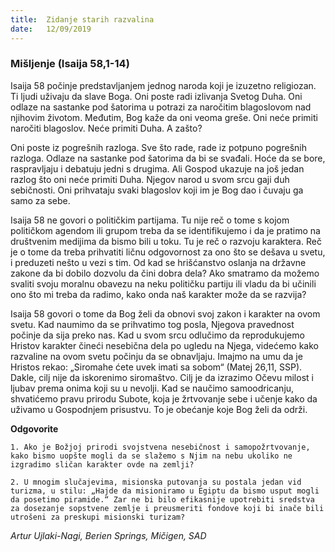 ```yaml
---
title:  Zidanje starih razvalina
date:   12/09/2019
---
```


### Mišljenje (Isaija 58,1-14)

Isaija 58 počinje predstavljanjem jednog naroda koji je izuzetno religiozan. Ti ljudi uživaju da slave Boga. Oni poste radi izlivanja Svetog Duha. Oni odlaze na sastanke pod šatorima u potrazi za naročitim blagoslovom nad njihovim životom. Međutim, Bog kaže da oni veoma greše. Oni neće primiti naročiti blagoslov. Neće primiti Duha. A zašto?

Oni poste iz pogrešnih razloga. Sve što rade, rade iz potpuno pogrešnih razloga. Odlaze na sastanke pod šatorima da bi se svađali. Hoće da se bore, raspravljaju i debatuju jedni s drugima. Ali Gospod ukazuje na još jedan razlog što oni neće primiti Duha. Njegov narod u svom srcu gaji duh sebičnosti. Oni prihvataju svaki blagoslov koji im je Bog dao i čuvaju ga samo za sebe.  

Isaija 58 ne govori o političkim partijama. Tu nije reč o tome s kojom političkom agendom ili grupom treba da se identifikujemo i da je pratimo na društvenim medijima da bismo bili u toku. Tu je reč o razvoju karaktera. Reč je o tome da treba prihvatiti ličnu odgovornost za ono što se dešava u svetu, i preduzeti nešto u vezi s tim. Od kad se hrišćanstvo oslanja na državne zakone da bi dobilo dozvolu da čini dobra dela? Ako smatramo da možemo svaliti svoju moralnu obavezu na neku političku partiju ili vladu da bi učinili ono što mi treba da radimo, kako onda naš karakter može da se razvija?

Isaija 58 govori o tome da  Bog želi da obnovi svoj zakon i karakter na ovom svetu. Kad naumimo da se prihvatimo tog posla, Njegova pravednost počinje da sija preko nas. Kad u svom srcu odlučimo da reprodukujemo Hristov karakter čineći nesebična dela po ugledu na Njega, videćemo kako razvaline na ovom svetu počinju da se obnavljaju. Imajmo na umu da je Hristos rekao: „Siromahe ćete uvek imati sa sobom“ (Matej 26,11, SSP). Dakle, cilj nije da iskorenimo siromaštvo. Cilj je da izrazimo Očevu milost i ljubav prema onima koji su u nevolji. Kad se naučimo samoodricanju, shvatićemo pravu prirodu Subote, koja je žrtvovanje sebe i učenje kako da uživamo u Gospodnjem prisustvu. To je obećanje koje Bog želi da održi.

**Odgovorite**

`1.	Ako je Božjoj prirodi svojstvena nesebičnost i samopožrtvovanje, kako bismo uopšte mogli da se slažemo s Njim na nebu ukoliko ne izgradimo sličan karakter ovde na zemlji?`

`2.	U mnogim slučajevima, misionska putovanja su postala jedan vid turizma, u stilu: „Hajde da misioniramo u Egiptu da bismo usput mogli da posetimo piramide.“ Zar ne bi bilo efikasnije upotrebiti sredstva za dosezanje sopstvene zemlje i preusmeriti fondove koji bi inače bili utrošeni za preskupi misionski turizam?`

*Artur Ujlaki-Nagi, Berien Springs, Mičigen, SAD*
